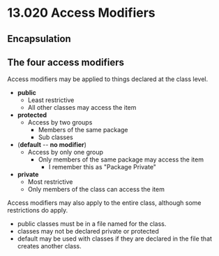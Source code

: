 # 13.020 Access Modifiers

## Encapsulation

## The four access modifiers

Access modifiers may be applied to things declared at the class level.  

* **public**
  * Least restrictive
  * All other classes may access the item
* **protected**
  * Access by two groups
    * Members of the same package 
    * Sub classes
* (**default** -- **no modifier**)
  * Access by only one group
    * Only members of the same package may access the item
	  * I remember this as "Package Private"
* **private**
  * Most restrictive
  * Only members of the class can access the item

Access modifiers may also apply to the entire class, although some restrictions do apply.  

- public classes must be in a file named for the class.  
- classes may not be declared private or protected
- default may be used with classes if they are declared in the file that creates another class.
